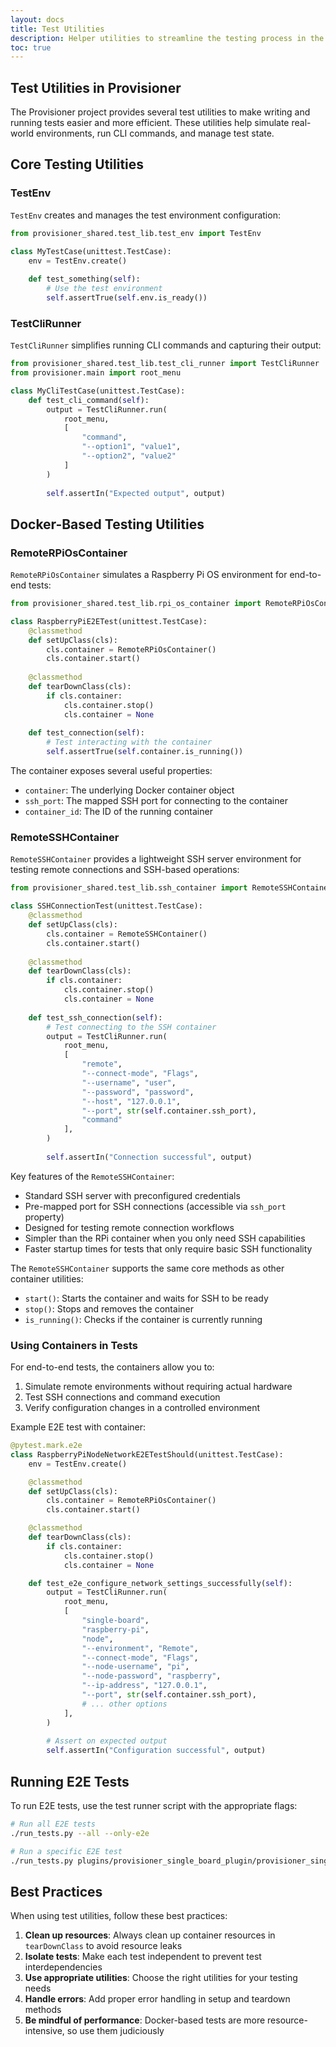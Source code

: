 ```yaml
---
layout: docs
title: Test Utilities
description: Helper utilities to streamline the testing process in the Provisioner project.
toc: true
---
```


## Test Utilities in Provisioner

The Provisioner project provides several test utilities to make writing and running tests easier and more efficient. These utilities help simulate real-world environments, run CLI commands, and manage test state.

## Core Testing Utilities

### TestEnv

`TestEnv` creates and manages the test environment configuration:

```python
from provisioner_shared.test_lib.test_env import TestEnv

class MyTestCase(unittest.TestCase):
    env = TestEnv.create()
    
    def test_something(self):
        # Use the test environment
        self.assertTrue(self.env.is_ready())
```

### TestCliRunner

`TestCliRunner` simplifies running CLI commands and capturing their output:

```python
from provisioner_shared.test_lib.test_cli_runner import TestCliRunner
from provisioner.main import root_menu

class MyCliTestCase(unittest.TestCase):
    def test_cli_command(self):
        output = TestCliRunner.run(
            root_menu,
            [
                "command",
                "--option1", "value1",
                "--option2", "value2"
            ]
        )
        
        self.assertIn("Expected output", output)
```

## Docker-Based Testing Utilities

### RemoteRPiOsContainer

`RemoteRPiOsContainer` simulates a Raspberry Pi OS environment for end-to-end tests:

```python
from provisioner_shared.test_lib.rpi_os_container import RemoteRPiOsContainer

class RaspberryPiE2ETest(unittest.TestCase):
    @classmethod
    def setUpClass(cls):
        cls.container = RemoteRPiOsContainer()
        cls.container.start()
        
    @classmethod
    def tearDownClass(cls):
        if cls.container:
            cls.container.stop()
            cls.container = None
            
    def test_connection(self):
        # Test interacting with the container
        self.assertTrue(self.container.is_running())
```

The container exposes several useful properties:

- `container`: The underlying Docker container object
- `ssh_port`: The mapped SSH port for connecting to the container
- `container_id`: The ID of the running container

### RemoteSSHContainer

`RemoteSSHContainer` provides a lightweight SSH server environment for testing remote connections and SSH-based operations:

```python
from provisioner_shared.test_lib.ssh_container import RemoteSSHContainer

class SSHConnectionTest(unittest.TestCase):
    @classmethod
    def setUpClass(cls):
        cls.container = RemoteSSHContainer()
        cls.container.start()
        
    @classmethod
    def tearDownClass(cls):
        if cls.container:
            cls.container.stop()
            cls.container = None
            
    def test_ssh_connection(self):
        # Test connecting to the SSH container
        output = TestCliRunner.run(
            root_menu,
            [
                "remote",
                "--connect-mode", "Flags",
                "--username", "user",
                "--password", "password",
                "--host", "127.0.0.1",
                "--port", str(self.container.ssh_port),
                "command"
            ],
        )
        
        self.assertIn("Connection successful", output)
```

Key features of the `RemoteSSHContainer`:

- Standard SSH server with preconfigured credentials
- Pre-mapped port for SSH connections (accessible via `ssh_port` property)
- Designed for testing remote connection workflows
- Simpler than the RPi container when you only need SSH capabilities
- Faster startup times for tests that only require basic SSH functionality

The `RemoteSSHContainer` supports the same core methods as other container utilities:

- `start()`: Starts the container and waits for SSH to be ready
- `stop()`: Stops and removes the container
- `is_running()`: Checks if the container is currently running

### Using Containers in Tests

For end-to-end tests, the containers allow you to:

1. Simulate remote environments without requiring actual hardware
2. Test SSH connections and command execution
3. Verify configuration changes in a controlled environment

Example E2E test with container:

```python
@pytest.mark.e2e
class RaspberryPiNodeNetworkE2ETestShould(unittest.TestCase):
    env = TestEnv.create()

    @classmethod
    def setUpClass(cls):
        cls.container = RemoteRPiOsContainer()
        cls.container.start()

    @classmethod
    def tearDownClass(cls):
        if cls.container:
            cls.container.stop()
            cls.container = None

    def test_e2e_configure_network_settings_successfully(self):
        output = TestCliRunner.run(
            root_menu,
            [
                "single-board",
                "raspberry-pi",
                "node",
                "--environment", "Remote",
                "--connect-mode", "Flags",
                "--node-username", "pi",
                "--node-password", "raspberry",
                "--ip-address", "127.0.0.1",
                "--port", str(self.container.ssh_port),
                # ... other options
            ],
        )
        
        # Assert on expected output
        self.assertIn("Configuration successful", output)
```

## Running E2E Tests

To run E2E tests, use the test runner script with the appropriate flags:

```bash
# Run all E2E tests
./run_tests.py --all --only-e2e

# Run a specific E2E test
./run_tests.py plugins/provisioner_single_board_plugin/provisioner_single_board_plugin/src/raspberry_pi/node/network_cmd_e2e_test.py
```

## Best Practices

When using test utilities, follow these best practices:

1. **Clean up resources**: Always clean up container resources in `tearDownClass` to avoid resource leaks
2. **Isolate tests**: Make each test independent to prevent test interdependencies
3. **Use appropriate utilities**: Choose the right utilities for your testing needs
4. **Handle errors**: Add proper error handling in setup and teardown methods
5. **Be mindful of performance**: Docker-based tests are more resource-intensive, so use them judiciously